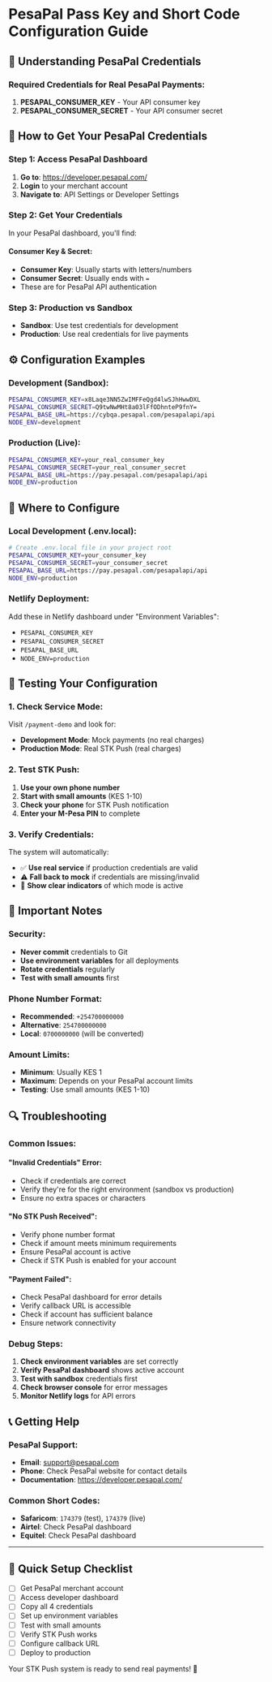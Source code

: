 # PesaPal Pass Key and Short Code Configuration Guide

## 🔑 Understanding PesaPal Credentials

### Required Credentials for Real PesaPal Payments:

1. **PESAPAL_CONSUMER_KEY** - Your API consumer key
2. **PESAPAL_CONSUMER_SECRET** - Your API consumer secret

## 📱 How to Get Your PesaPal Credentials

### Step 1: Access PesaPal Dashboard
1. **Go to**: https://developer.pesapal.com/
2. **Login** to your merchant account
3. **Navigate to**: API Settings or Developer Settings

### Step 2: Get Your Credentials
In your PesaPal dashboard, you'll find:

#### Consumer Key & Secret:
- **Consumer Key**: Usually starts with letters/numbers
- **Consumer Secret**: Usually ends with `=`
- These are for PesaPal API authentication

### Step 3: Production vs Sandbox
- **Sandbox**: Use test credentials for development
- **Production**: Use real credentials for live payments

## ⚙️ Configuration Examples

### Development (Sandbox):
```bash
PESAPAL_CONSUMER_KEY=x8Laqe3NN5ZwIMFFeQgd4lwSJhHwwDXL
PESAPAL_CONSUMER_SECRET=Q9twNwMHt8a03lFfODhnteP9fnY=
PESAPAL_BASE_URL=https://cybqa.pesapal.com/pesapalapi/api
NODE_ENV=development
```

### Production (Live):
```bash
PESAPAL_CONSUMER_KEY=your_real_consumer_key
PESAPAL_CONSUMER_SECRET=your_real_consumer_secret
PESAPAL_BASE_URL=https://pay.pesapal.com/pesapalapi/api
NODE_ENV=production
```

## 🔧 Where to Configure

### Local Development (.env.local):
```bash
# Create .env.local file in your project root
PESAPAL_CONSUMER_KEY=your_consumer_key
PESAPAL_CONSUMER_SECRET=your_consumer_secret
PESAPAL_BASE_URL=https://pay.pesapal.com/pesapalapi/api
NODE_ENV=production
```

### Netlify Deployment:
Add these in Netlify dashboard under "Environment Variables":
- `PESAPAL_CONSUMER_KEY`
- `PESAPAL_CONSUMER_SECRET`
- `PESAPAL_BASE_URL`
- `NODE_ENV=production`

## 🧪 Testing Your Configuration

### 1. Check Service Mode:
Visit `/payment-demo` and look for:
- **Development Mode**: Mock payments (no real charges)
- **Production Mode**: Real STK Push (real charges)

### 2. Test STK Push:
1. **Use your own phone number**
2. **Start with small amounts** (KES 1-10)
3. **Check your phone** for STK Push notification
4. **Enter your M-Pesa PIN** to complete

### 3. Verify Credentials:
The system will automatically:
- ✅ **Use real service** if production credentials are valid
- ⚠️ **Fall back to mock** if credentials are missing/invalid
- 🔧 **Show clear indicators** of which mode is active

## 🚨 Important Notes

### Security:
- **Never commit** credentials to Git
- **Use environment variables** for all deployments
- **Rotate credentials** regularly
- **Test with small amounts** first

### Phone Number Format:
- **Recommended**: `+254700000000`
- **Alternative**: `254700000000`
- **Local**: `0700000000` (will be converted)

### Amount Limits:
- **Minimum**: Usually KES 1
- **Maximum**: Depends on your PesaPal account limits
- **Testing**: Use small amounts (KES 1-10)

## 🔍 Troubleshooting

### Common Issues:

#### "Invalid Credentials" Error:
- Check if credentials are correct
- Verify they're for the right environment (sandbox vs production)
- Ensure no extra spaces or characters

#### "No STK Push Received":
- Verify phone number format
- Check if amount meets minimum requirements
- Ensure PesaPal account is active
- Check if STK Push is enabled for your account

#### "Payment Failed":
- Check PesaPal dashboard for error details
- Verify callback URL is accessible
- Check if account has sufficient balance
- Ensure network connectivity

### Debug Steps:
1. **Check environment variables** are set correctly
2. **Verify PesaPal dashboard** shows active account
3. **Test with sandbox** credentials first
4. **Check browser console** for error messages
5. **Monitor Netlify logs** for API errors

## 📞 Getting Help

### PesaPal Support:
- **Email**: support@pesapal.com
- **Phone**: Check PesaPal website for contact details
- **Documentation**: https://developer.pesapal.com/

### Common Short Codes:
- **Safaricom**: `174379` (test), `174379` (live)
- **Airtel**: Check PesaPal dashboard
- **Equitel**: Check PesaPal dashboard

---

## 🎯 Quick Setup Checklist

- [ ] Get PesaPal merchant account
- [ ] Access developer dashboard
- [ ] Copy all 4 credentials
- [ ] Set up environment variables
- [ ] Test with small amounts
- [ ] Verify STK Push works
- [ ] Configure callback URL
- [ ] Deploy to production

Your STK Push system is ready to send real payments! 🚀
